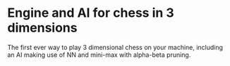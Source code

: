 # Engine and AI for chess in 3 dimensions

The first ever way to play 3 dimensional chess on your machine, including an AI making use of NN and mini-max with alpha-beta pruning.

